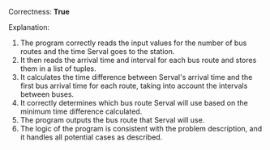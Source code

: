 Correctness: **True**

Explanation: 
1. The program correctly reads the input values for the number of bus routes and the time Serval goes to the station.
2. It then reads the arrival time and interval for each bus route and stores them in a list of tuples.
3. It calculates the time difference between Serval's arrival time and the first bus arrival time for each route, taking into account the intervals between buses.
4. It correctly determines which bus route Serval will use based on the minimum time difference calculated.
5. The program outputs the bus route that Serval will use.
6. The logic of the program is consistent with the problem description, and it handles all potential cases as described.